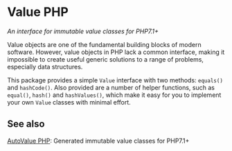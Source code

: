 # Value PHP

*An interface for immutable value classes for PHP7.1+*

Value objects are one of the fundamental building blocks of modern software.
However, value objects in PHP lack a common interface, making it impossible
to create useful generic solutions to a range of problems, especially
data structures.

This package provides a simple `Value` interface with two methods: `equals()`
and `hashCode()`. Also provided are a number of helper functions, such as
`equal()`, `hash()` and `hashValues()`, which make it easy for you to implement
your own `Value` classes with minimal effort.

## See also

[AutoValue PHP](https://github.com/Space48/auto-value-php): Generated immutable value classes for PHP7.1+

